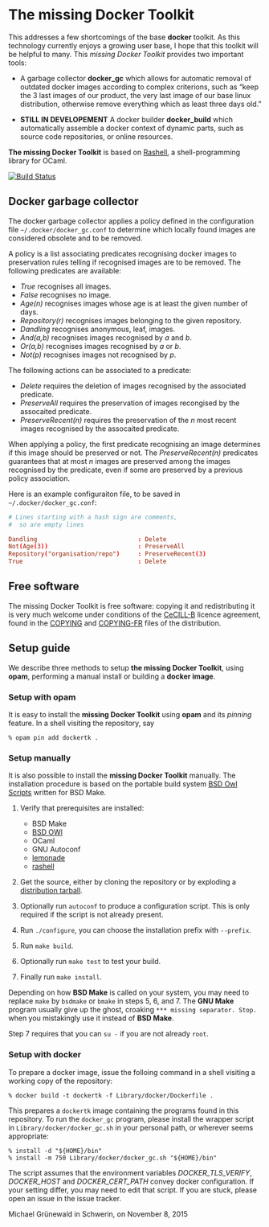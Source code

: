 # The missing Docker Toolkit

This addresses a few shortcomings of the base **docker** toolkit.  As
this technology currently enjoys a growing user base, I hope that this
toolkit will be helpful to many.  This *missing Docker Toolkit*
provides two important tools:

- A garbage collector **docker_gc** which allows for automatic removal
  of outdated docker images according to complex criterions, such as
  “keep the 3 last images of our product, the very last image of our
  base linux distribution, otherwise remove everything which as least
  three days old.”

- **STILL IN DEVELOPEMENT** A docker builder **docker_build** which
  automatically assemble a docker context of dynamic parts, such as
  source code repositories, or online resources.

**The missing Docker Toolkit** is based on [Rashell][rashell-home], a
shell-programming library for OCaml.

[![Build Status](https://travis-ci.org/michipili/dockertk.svg?branch=master)](https://travis-ci.org/michipili/dockertk?branch=master)


## Docker garbage collector

The docker garbage collector applies a policy defined in the
configuration file `~/.docker/docker_gc.conf` to determine which
locally found images are considered obsolete and to be removed.

A policy is a list associating predicates recognising docker images to
preservation rules telling if recognised images are to be removed.
The following predicates are available:

- *True* recognises all images.
- *False* recognises no image.
- *Age(n)* recognises images whose age is at least the given number of days.
- *Repository(r)* recognises images belonging to the given repository.
- *Dandling* recognises anonymous, leaf, images.
- *And(a,b)* recognises images recognised by *a* and *b*.
- *Or(a,b)* recognises images recognised by *a* or *b*.
- *Not(p)* recognises images not recognised by *p*.


The following actions can be associated to a predicate:

- *Delete* requires the deletion of images recognised by the
  associated predicate.
- *PreserveAll* requires the preservation of images recongised by the
  assocaited predicate.
- *PreserveRecent(n)* requires the preservation of the *n* most recent
  images recognised by the assocaited predicate.

When applying a policy, the first predicate recognising an image
determines if this image should be preserved or not.  The
*PreserveRecent(n)* predicates guarantees that at most *n* images are
preserved among the images recognised by the predicate, even if some
are preserved by a previous policy association.

Here is an example configuraiton file, to be saved in
`~/.docker/docker_gc.conf`:

```conf
# Lines starting with a hash sign are comments,
#  so are empty lines

Dandling                            : Delete
Not(Age(3))                         : PreserveAll
Repository("organisation/repo")     : PreserveRecent(3)
True                                : Delete
```


## Free software

The missing Docker Toolkit is free software: copying it and
redistributing it is very much welcome under conditions of the
[CeCILL-B][licence-url] licence agreement, found in the
[COPYING][licence-en] and [COPYING-FR][licence-fr] files of the
distribution.


## Setup guide

We describe three methods to setup **the missing Docker Toolkit**,
using **opam**, performing a manual install or building a **docker
image**.


### Setup with opam

It is easy to install the **missing Docker Toolkit** using **opam**
and its *pinning* feature.  In a shell visiting the repository, say

```console
% opam pin add dockertk .
```


### Setup manually

It is also possible to install the **missing Docker Toolkit**
manually.  The installation procedure is based on the portable build
system [BSD Owl Scripts][bsdowl-home] written for BSD Make.

1. Verify that prerequisites are installed:
   - BSD Make
   - [BSD OWl][bsdowl-install]
   - OCaml
   - GNU Autoconf
   - [lemonade][lemonade-home]
   - [rashell][rashell-home]

2. Get the source, either by cloning the repository or by exploding a
   [distribution tarball](releases).

3. Optionally run `autoconf` to produce a configuration script. This
   is only required if the script is not already present.

4. Run `./configure`, you can choose the installation prefix with
   `--prefix`.

5. Run `make build`.

6. Optionally run `make test` to test your build.

7. Finally run `make install`.

Depending on how **BSD Make** is called on your system, you may need to
replace `make` by `bsdmake` or `bmake` in steps 5, 6, and 7.
The **GNU Make** program usually give up the ghost, croaking
`*** missing separator. Stop.` when you mistakingly use it instead of
**BSD Make**.

Step 7 requires that you can `su -` if you are not already `root`.


### Setup with docker

To prepare a docker image, issue the folloing command in a shell
visiting a working copy of the repository:

```console
% docker build -t dockertk -f Library/docker/Dockerfile .
```

This prepares a `dockertk` image containing the programs found in this
repository.  To run the `docker_gc` program, please install the
wrapper script in `Library/docker/docker_gc.sh` in your personal path,
or wherever seems appropriate:

```console
% install -d "${HOME}/bin"
% install -m 750 Library/docker/docker_gc.sh "${HOME}/bin"
```

The script assumes that the environment variables *DOCKER_TLS_VERIFY*,
*DOCKER_HOST* and *DOCKER_CERT_PATH* convey docker configuration.  If
your setting differ, you may need to edit that script.  If you are
stuck, please open an issue in the issue tracker.


Michael Grünewald in Schwerin, on November 8, 2015


  [licence-url]:        http://www.cecill.info/licences/Licence_CeCILL-B_V1-en.html
  [licence-en]:         COPYING
  [licence-fr]:         COPYING-FR
  [bsdowl-home]:        https://github.com/michipili/bsdowl
  [bsdowl-install]:     https://github.com/michipili/bsdowl/wiki/Install
  [lemonade-home]:      https://github.com/michipili/lemonade
  [rashell-home]:       https://github.com/michipili/rashell
